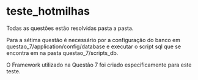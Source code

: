 # teste_hotmilhas

Todas as questões estão resolvidas pasta a pasta.

Para a sétima questão é necessário por a configuração do banco em questao_7/application/config/database e executar
o script sql que se encontra em na pasta questao_7/scripts_db.

O Framework utilizado na Questão 7 foi criado especificamente para este teste.

